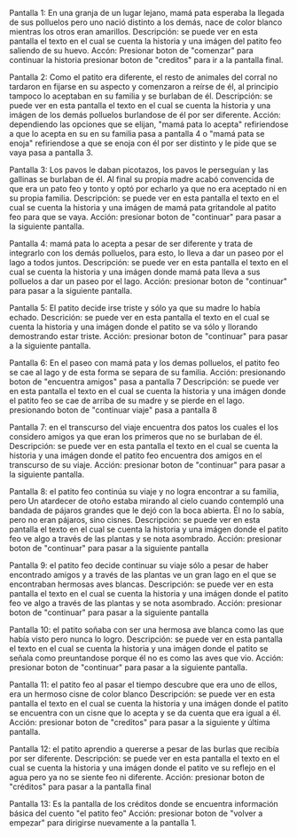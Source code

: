 Pantalla 1: En una granja de un lugar lejano, mamá pata esperaba la llegada de sus polluelos pero uno nació distinto a los demás, nace de color blanco mientras los otros eran amarillos.
Descripción: se puede ver en esta pantalla el texto en el cual se cuenta la historia y una imágen del patito feo saliendo de su huevo.
Accón: Presionar boton de "comenzar" para continuar la historia presionar boton de "creditos" para ir a la pantalla final.

Pantalla 2: Como el patito era diferente, el resto de animales del corral no tardaron en fijarse en su aspecto y comenzaron a reírse de él, al principio tampoco lo aceptaban en su familia y se burlaban de él.
Descripción: se puede ver en esta pantalla el texto en el cual se cuenta la historia y una imágen de los demás polluelos burlandose de él por ser diferente.
Acción: dependiendo las opciones que se elijan, "mamá pata lo acepta" refiriendose a que lo acepta en su en su familia pasa a pantalla 4 o "mamá pata se enoja" refiriendose a que se enoja con él por ser distinto y le pide que se vaya pasa a pantalla 3.

Pantalla 3: Los pavos le daban picotazos, los pavos le perseguían y las gallinas se burlaban de él. Al final su propia madre acabó convencida de que era un pato feo y tonto y optó por echarlo ya que no era aceptado ni en su propia familia.
Descripción: se puede ver en esta pantalla el texto en el cual se cuenta la historia y una imágen de mamá pata gritandole al patito feo para que se vaya.
Acción: presionar boton de "continuar" para pasar a la siguiente pantalla.

Pantalla 4: mamá pata lo acepta a pesar de ser diferente y trata de integrarlo con los demás polluelos, para esto, lo 
lleva a dar un paseo por el lago a todos juntos.
Descripción: se puede ver en esta pantalla el texto en el cual se cuenta la historia y una imágen donde mamá pata lleva a sus polluelos a dar un paseo por el lago.
Acción: presionar boton de "continuar" para pasar a la siguiente pantalla.

Pantalla 5: El patito decide irse triste y sólo ya que su madre lo había echado.
Descrición: se puede ver en esta pantalla el texto en el cual se cuenta la historia y una imágen donde el patito se va sólo y llorando demostrando estar triste.
Acción: presionar boton de "continuar" para pasar a la siguiente pantalla.

Pantalla 6: En el paseo con mamá pata y los demas polluelos, el patito feo se cae al lago y de esta forma se separa de su familia.
Acción: presionando boton de "encuentra amigos" pasa a pantalla 7
Descripción: se puede ver en esta pantalla el texto en el cual se cuenta la historia y una imágen donde el patito feo se cae de arriba de su madre y se pierde en el lago.
presionando boton de "continuar viaje" pasa a pantalla 8

Pantalla 7: en el transcurso del viaje encuentra dos patos los cuales el los considero amigos ya que eran los primeros que
no se burlaban de él. 
Descripción: se puede ver en esta pantalla el texto en el cual se cuenta la historia y una imágen donde el patito feo encuentra dos amigos en el transcurso de su viaje.
Acción: presionar boton de "continuar" para pasar a la siguiente pantalla.

Pantalla 8: el patito feo continúa su viaje y no logra encontrar a su familia, pero Un atardecer de otoño estaba mirando al cielo cuando contempló una bandada de pájaros grandes que le dejó con la boca abierta. Él no lo sabía, pero no eran pájaros, sino cisnes.
Descripción: se puede ver en esta pantalla el texto en el cual se cuenta la historia y una imágen donde el patito feo ve algo a través de las plantas y se nota asombrado.
Acción: presionar boton de "continuar" para pasar a la siguiente pantalla

Pantalla 9: el patito feo decide continuar su viaje sólo a pesar de haber encontrado amigos y a través de las plantas ve un
gran lago en el que se encontraban hermosas aves blancas.
Descripción: se puede ver en esta pantalla el texto en el cual se cuenta la historia y una imágen  donde el patito feo ve algo a través de las plantas y se nota asombrado.
Acción: presionar boton de "continuar" para pasar a la siguiente pantalla

Pantalla 10: el patito soñaba con ser una hermosa ave blanca como las que había visto pero nunca lo logro.
Descripción:  se puede ver en esta pantalla el texto en el cual se cuenta la historia y una imágen donde el patito se señala como preuntandose porque él no es como las aves que vio.
Acción: presionar boton de "continuar" para pasar a la siguiente pantalla.

Pantalla 11: el patito feo al pasar el tiempo descubre que era uno de ellos, era un hermoso cisne de color blanco
Descripción: se puede ver en esta pantalla el texto en el cual se cuenta la historia y una imágen donde el patito se encuentra con un cisne que lo acepta y se da cuenta que era igual a él. 
Acción: presionar boton de "creditos" para pasar a la siguiente y última pantalla.

Pantalla 12: el patito aprendio a quererse a pesar de las burlas que recibía por ser diferente.
Descripción: se puede ver en esta pantalla el texto en el cual se cuenta la historia y una imágen donde el patito ve su reflejo en el agua pero ya no se siente feo ni diferente.
Acción: presionar boton de "créditos" para pasar a la pantalla final

Pantalla 13: Es la pantalla de los créditos donde se encuentra información básica del cuento "el patito feo"
Acción: presionar boton de "volver a empezar" para dirigirse nuevamente a la pantalla 1.
